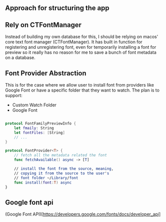 

## Approach for structuring the app


## Rely on CTFontManager

Instead of building my own database for this, I should be relying on macos'
core text font manager (CTFontManager). It has built in function for
registering and unregistering font, even for temporarily installing a font for
preview so it really has no reason for me to save a bunch of font metadata on a
database.


## Font Provider Abstraction

This is for the case where we allow user to install font from providers like
Google Font or have a specific folder that they want to watch. The plan is to
support:

- Custom Watch Folder
- Google Font

```swift

protocol FontFamilyPreviewInfo {
    let fmaily: String
    let fontFiles: [String]
    // ...
}

protocol FontProvider<T> { 
    // fetch all the metadata related the font
    func fetchAvailable() async -> [T]

    // install the font from the source, meaning, 
    // copying it from the source to the user's 
    // font folder ~/Library/font
    func install(font:T) async
}
```



## Google font api

(Google Font API)[https://developers.google.com/fonts/docs/developer_api]

